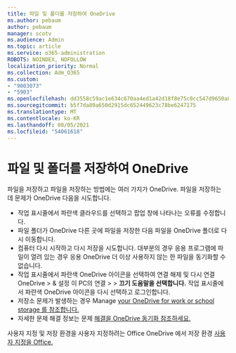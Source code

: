 ```yaml
---
title: 파일 및 폴더를 저장하여 OneDrive
ms.author: pebaum
author: pebaum
manager: scotv
ms.audience: Admin
ms.topic: article
ms.service: o365-administration
ROBOTS: NOINDEX, NOFOLLOW
localization_priority: Normal
ms.collection: Adm_O365
ms.custom:
- "9003073"
- "5903"
ms.openlocfilehash: dd3558c59ac1e634c670aa4ed1a42d18f8e75c0cc547d9650a84c918b77e056c
ms.sourcegitcommit: b5f7da89a650d2915dc652449623c78be6247175
ms.translationtype: MT
ms.contentlocale: ko-KR
ms.lasthandoff: 08/05/2021
ms.locfileid: "54061618"
---
```

# <a name="saving-files-and-folders-to-onedrive"></a>파일 및 폴더를 저장하여 OneDrive

파일을 저장하고 파일을 저장하는 방법에는 여러 가지가 OneDrive. 파일을 저장하는 데 문제가 OneDrive 다음을 시도합니다.

- 작업 표시줄에서 파란색 클라우드를 선택하고 팝업 창에 나타나는 오류를 수정합니다.
- 파일 폴더가 OneDrive 다른 곳에 파일을 저장한 다음 파일을 OneDrive 폴더로 다시 이동합니다.
- 컴퓨터 다시 시작하고 다시 저장을 시도합니다. 대부분의 경우 응용 프로그램에 파일이 열려 있는 경우 응용 OneDrive 더 이상 사용하지 않는 한 파일을 동기화할 수 없습니다.    
- 작업 표시줄에서 파란색 OneDrive 아이콘을 선택하여 연결 해제 및 다시 연결 OneDrive > & 설정 이 PC의 연결  >    >  **끄기 도움말을 선택합니다.** 작업 표시줄에서 파란색 OneDrive 아이콘을 다시 선택하고 로그인합니다.
- 저장소 문제가 발생하는 경우 Manage [your OneDrive for work or school storage 를 참조합니다.](https://support.microsoft.com/office/manage-your-onedrive-for-work-or-school-storage-31519161-059c-4764-b6f8-f5cd29f7fe68)
- 자세한 문제 해결 정보는 문제 [해결을 OneDrive 동기화 참조하세요.](https://docs.microsoft.com/alchemyinsights/fix-onedrive-sync-issues)  

사용자 지정 및 저장 환경을 사용자 지정하려는 Office OneDrive 에서 저장 환경 [사용자 지정을 Office.](https://support.microsoft.com/office/customize-the-save-experience-in-office-786200a7-f5f2-4d26-a3ae-b78c60dd5d3b)
